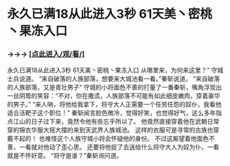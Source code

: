 # 永久已满18从此进入3秒 61天美丶密桃丶果冻入口

### →→→ <a href="http://3t3e.com/index.html">[点此进入/观/看/]</a>

永久已满18从此进入3秒 61天美丶密桃丶果冻入口
从哪里来，为何来这里？”
    守城士兵说道。
    “来自破落的人族部落，想要来大城池看一看。”秦斩说道。
    “来自破落的人族部落，又是青壮男子”
    守城的小将面色不善的打量了一番秦斩，嘴角浮现出一丝阴鸷的笑容：“不对，你在撒谎，人族部落不可能有如此细皮嫩肉，穿着豪华的男子。”
    “来人呐，将他给我拿下，将守大人正需要一个任劳任怨的奴仆，我看他适合活靶子这个职位！”
    秦斩闻言脸色微冷，觉得好笑，也觉得好气，这么多年指点江山的日子过下来，竟然令他有些忘乎所以了。
    他竟然直接穿着他在武朝日常穿的锦衣华服大摇大摆的来到天武界人族城池。
    这样的衣服可是寻常的古族也穿戴不起的！
    也难怪这个人族守城小将会怀疑他的身份。
    不过这厮望着他面色不善，一看就对他动了歪心思。
    还要将他捉了去送给什么将守大人为奴为仆，一看就是不怀好意。
    “将守是谁？”秦斩询问道。
